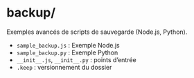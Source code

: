 # backup/

Exemples avancés de scripts de sauvegarde (Node.js, Python).

- `sample_backup.js` : Exemple Node.js
- `sample_backup.py` : Exemple Python
- `__init__.js`, `__init__.py` : points d’entrée
- `.keep` : versionnement du dossier
